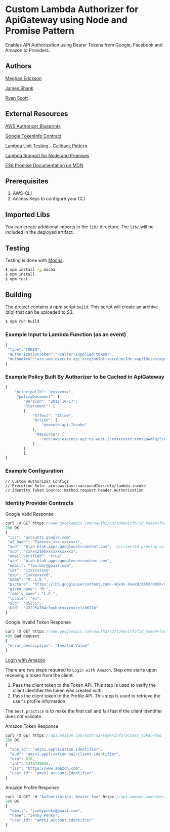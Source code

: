 # Custom Lambda Authorizer for ApiGateway using Node and Promise Pattern
Enables API Authorization using Bearer Tokens from Google, Facebook and Amazon Id Providers.

## Authors
[Meghan Erickson](https://www.linkedin.com/in/meghanerickson)

[James Shank](https://www.linkedin.com/in/james-shank)

[Ryan Scott](https://www.linkedin.com/in/ryanwscott)

## External Resources ##
[AWS Authorizer Blueprints](https://github.com/awslabs/aws-apigateway-lambda-authorizer-blueprints)

[Google TokenInfo Contract](https://developers.google.com/identity/sign-in/web/backend-auth#verify-the-integrity-of-the-id-token)

[Lambda Unit Testing - Callback Pattern](https://github.com/vandium-io/lambda-tester/blob/master/docs/main.md)

[Lambda Support for Node and Promises](https://blogs.aws.amazon.com/javascript/post/Tx3BZ2DC4XARUGG/Support-for-Promises-in-the-SDK)

[ES6 Promise Documentation on MDN](https://developer.mozilla.org/en-US/docs/Web/JavaScript/Reference/Global_Objects/Promise)

## Prerequisites
1. AWS-CLI
2. Access Keys to configure your CLI

## Imported Libs
You can create additional imports in the `lib/` directory. The `lib/` will be included in the deployed artifact.

## Testing
Testing is done with [Mocha](https://mochajs.org).

```bash
$ npm install -g mocha
$ npm install
$ npm test
```

## Building
The project contains a npm script `build`. This script will create an archive (zip) that can be uploaded to S3.

```bash
$ npm run build
```

### Example Input to Lambda Function (as an event)
```JavaScript
{
 "type":"TOKEN",
 "authorizationToken":"<caller-supplied-token>",
 "methodArn":"arn:aws:execute-api:<regionId>:<accountId>:<apiId>/<stage>/<method>/<resourcePath>"
}
```

### Example Policy Built By Authorizer to be Cached in ApiGateway
```JavaScript
{
    "principalId": "xxxxxxxx",
     "policyDocument": {
        "Version": "2012-10-17",
        "Statement": [
        {
            "Effect": "Allow",
            "Action": [
                "execute-api:Invoke"
            ],
             "Resource": [
                "arn:aws:execute-api:us-west-2:xxxxxxxxx:kvmxspwm7g/*/GET/"
            ]
        }
        ]
}
```

### Example Configuration
```
// Custom Authorizor Configs
// Execution Role: arn:aws:iam::<accoundId>:role/lambda-invoke
// Identity Token Source: method.request.header.Authorization
```

### Identity Provider Contracts
Google Valid Response
```JavaScript
curl -X GET https://www.googleapis.com/oauth2/v3/tokeninfo?id_token=foo
200 OK
{
 "iss": "accounts.google.com",
 "at_hash": "Tyxxxxx_xxx-xxxxxxx",
 "aud": "blah-blah.apps.googleusercontent.com",  //clientId proving call was made from our app
 "sub": "xxxxx2166xxxxxxxxxxxx",
 "email_verified": "true",
 "azp": "blah-blah.apps.googleusercontent.com",
 "email": "foo.bar@gmail.com",
 "iat": "1xxxxxxxx6",
 "exp": "1xxxxxxxx6",
 "name": "M. L.E.",
 "picture": "https://lh3.googleusercontent.com/-vQx9v-Xoek0/XXXX/XXXX/XXXX/s96-c/photo.jpg",
 "given_name": "M.",
 "family_name": "L.E.",
 "locale": "en",
 "alg": "RS256",
 "kid": "a3225a704cfoobarxxxxxxce1c8612b"
}
```

Google Invalid Token Response
```JavaScript
curl -X GET https://www.googleapis.com/oauth2/v3/tokeninfo?id_token=foo
400 Bad Request
{
 "error_description": "Invalid Value"
}
```

[Login with Amazon](https://login.amazon.com/website)

There are two steps required to `Login with Amazon`. Step one starts upon receiving a token from the client.
1. Pass the client token to the Token API. This step is used to verify the client identifier the token was created with.
2. Pass the client token to the Profile API. This step is used to retrieve the user's profile information.

The `best practice` is to make the first call and fail fast if the client identifier does not validate.

Amazon Token Response
```JavaScript
curl -X GET https://api.amazon.com/auth/o2/tokeninfo?access_token=foo
200 OK
{
  "app_id": "amzn1.application.identifier",
  "aud": "amzn1.application-oa2-client.identifier",
  "exp": 818,
  "iat": 1475349936,
  "iss": "https://www.amazon.com",
  "user_id": "amzn1.account.identifier"
}
```

Amazon Profile Response
```JavaScript
curl -X GET -H "Authorization: Bearer foo" https://api.amazon.com/user/profile
200 OK
{
  "email": "jenkypenky@gmail.com",
  "name": "Jenky Penky",
  "user_id": "amzn1.account.identifier"
}
```
